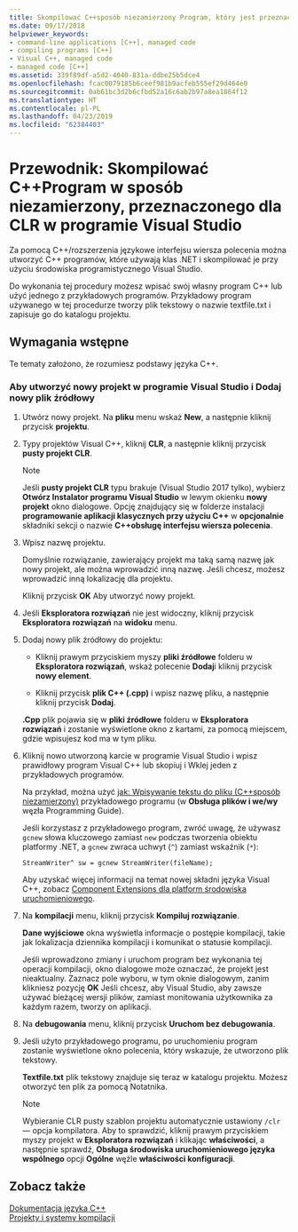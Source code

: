 ```yaml
---
title: Skompilować C++sposób niezamierzony Program, który jest przeznaczony dla środowiska CLR
ms.date: 09/17/2018
helpviewer_keywords:
- command-line applications [C++], managed code
- compiling programs [C++]
- Visual C++, managed code
- managed code [C++]
ms.assetid: 339f89df-a5d2-4040-831a-ddbe25b5dce4
ms.openlocfilehash: fcac0079185b6ceef981b9acfeb555ef29d464e0
ms.sourcegitcommit: 0ab61bc3d2b6cfbd52a16c6ab2b97a8ea1864f12
ms.translationtype: HT
ms.contentlocale: pl-PL
ms.lasthandoff: 04/23/2019
ms.locfileid: "62384403"
---
```

# <a name="walkthrough-compile-a-ccli-program-that-targets-the-clr-in-visual-studio"></a>Przewodnik: Skompilować C++Program w sposób niezamierzony, przeznaczonego dla CLR w programie Visual Studio

Za pomocą C++/rozszerzenia językowe interfejsu wiersza polecenia można utworzyć C++ programów, które używają klas .NET i skompilować je przy użyciu środowiska programistycznego Visual Studio.

Do wykonania tej procedury możesz wpisać swój własny program C++ lub użyć jednego z przykładowych programów. Przykładowy program używanego w tej procedurze tworzy plik tekstowy o nazwie textfile.txt i zapisuje go do katalogu projektu.

## <a name="prerequisites"></a>Wymagania wstępne

Te tematy założono, że rozumiesz podstawy języka C++.

### <a name="to-create-a-new-project-in-visual-studio-and-add-a-new-source-file"></a>Aby utworzyć nowy projekt w programie Visual Studio i Dodaj nowy plik źródłowy

1. Utwórz nowy projekt. Na **pliku** menu wskaż **New**, a następnie kliknij przycisk **projektu**.

1. Typy projektów Visual C++, kliknij **CLR**, a następnie kliknij przycisk **pusty projekt CLR**.

   > [!NOTE]
   > Jeśli **pusty projekt CLR** typu brakuje (Visual Studio 2017 tylko), wybierz **Otwórz Instalator programu Visual Studio** w lewym okienku **nowy projekt** okno dialogowe. Opcję znajdujący się w folderze instalacji **programowanie aplikacji klasycznych przy użyciu C++**  w **opcjonalnie** składniki sekcji o nazwie  **C++obsługę interfejsu wiersza polecenia**.<br/>

1. Wpisz nazwę projektu.

   Domyślnie rozwiązanie, zawierający projekt ma taką samą nazwę jak nowy projekt, ale można wprowadzić inną nazwę. Jeśli chcesz, możesz wprowadzić inną lokalizację dla projektu.

   Kliknij przycisk **OK** Aby utworzyć nowy projekt.

1. Jeśli **Eksploratora rozwiązań** nie jest widoczny, kliknij przycisk **Eksploratora rozwiązań** na **widoku** menu.

1. Dodaj nowy plik źródłowy do projektu:

   - Kliknij prawym przyciskiem myszy **pliki źródłowe** folderu w **Eksploratora rozwiązań**, wskaż polecenie **Dodaj**i kliknij przycisk **nowy element**.

   - Kliknij przycisk **plik C++ (.cpp)** i wpisz nazwę pliku, a następnie kliknij przycisk **Dodaj**.

   **.Cpp** plik pojawia się w **pliki źródłowe** folderu w **Eksploratora rozwiązań** i zostanie wyświetlone okno z kartami, za pomocą miejscem, gdzie wpisujesz kod ma w tym pliku.

1. Kliknij nowo utworzoną karcie w programie Visual Studio i wpisz prawidłowy program Visual C++ lub skopiuj i Wklej jeden z przykładowych programów.

   Na przykład, można użyć [jak: Wpisywanie tekstu do pliku (C++sposób niezamierzony)](how-to-write-a-text-file-cpp-cli.md) przykładowego programu (w **Obsługa plików i we/wy** węzła Programming Guide).

   Jeśli korzystasz z przykładowego program, zwróć uwagę, że używasz `gcnew` słowa kluczowego zamiast `new` podczas tworzenia obiektu platformy .NET, a `gcnew` zwraca uchwyt (`^`) zamiast wskaźnik (`*`):

   `StreamWriter^ sw = gcnew StreamWriter(fileName);`

   Aby uzyskać więcej informacji na temat nowej składni języka Visual C++, zobacz [Component Extensions dla platform środowiska uruchomieniowego](../extensions/component-extensions-for-runtime-platforms.md).

1. Na **kompilacji** menu, kliknij przycisk **Kompiluj rozwiązanie**.

   **Dane wyjściowe** okna wyświetla informacje o postępie kompilacji, takie jak lokalizacja dziennika kompilacji i komunikat o statusie kompilacji.

   Jeśli wprowadzono zmiany i uruchom program bez wykonania tej operacji kompilacji, okno dialogowe może oznaczać, że projekt jest nieaktualny. Zaznacz pole wyboru, w tym oknie dialogowym, zanim klikniesz pozycję **OK** Jeśli chcesz, aby Visual Studio, aby zawsze używać bieżącej wersji plików, zamiast monitowania użytkownika za każdym razem, tworzy on aplikacji.

1. Na **debugowania** menu, kliknij przycisk **Uruchom bez debugowania**.

1. Jeśli użyto przykładowego programu, po uruchomieniu program zostanie wyświetlone okno polecenia, który wskazuje, że utworzono plik tekstowy.

   **Textfile.txt** plik tekstowy znajduje się teraz w katalogu projektu. Możesz otworzyć ten plik za pomocą Notatnika.

   > [!NOTE]
   > Wybieranie CLR pusty szablon projektu automatycznie ustawiony `/clr` — opcja kompilatora. Aby to sprawdzić, kliknij prawym przyciskiem myszy projekt w **Eksploratora rozwiązań** i klikając **właściwości**, a następnie sprawdź, **Obsługa środowiska uruchomieniowego języka wspólnego** opcji  **Ogólne** węźle **właściwości konfiguracji**.

## <a name="see-also"></a>Zobacz także

[Dokumentacja języka C++](../cpp/cpp-language-reference.md)<br/>
[Projekty i systemy kompilacji](../build/projects-and-build-systems-cpp.md)<br/>
